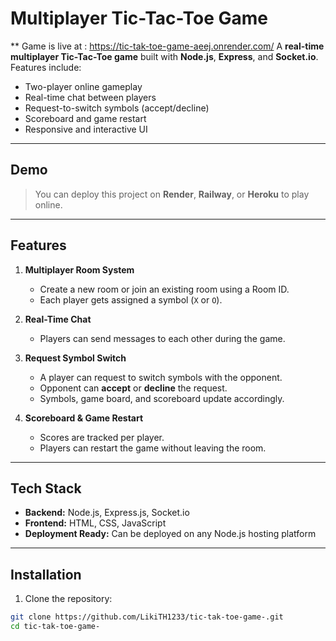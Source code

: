 # Multiplayer Tic-Tac-Toe Game
** Game is live at : https://tic-tak-toe-game-aeej.onrender.com/
A **real-time multiplayer Tic-Tac-Toe game** built with **Node.js**, **Express**, and **Socket.io**.  
Features include:

- Two-player online gameplay
- Real-time chat between players
- Request-to-switch symbols (accept/decline)
- Scoreboard and game restart
- Responsive and interactive UI

---

## Demo

> You can deploy this project on **Render**, **Railway**, or **Heroku** to play online.

---

## Features

1. **Multiplayer Room System**  
   - Create a new room or join an existing room using a Room ID.
   - Each player gets assigned a symbol (`X` or `O`).

2. **Real-Time Chat**  
   - Players can send messages to each other during the game.

3. **Request Symbol Switch**  
   - A player can request to switch symbols with the opponent.
   - Opponent can **accept** or **decline** the request.
   - Symbols, game board, and scoreboard update accordingly.

4. **Scoreboard & Game Restart**  
   - Scores are tracked per player.
   - Players can restart the game without leaving the room.

---

## Tech Stack

- **Backend:** Node.js, Express.js, Socket.io  
- **Frontend:** HTML, CSS, JavaScript  
- **Deployment Ready:** Can be deployed on any Node.js hosting platform  

---

## Installation

1. Clone the repository:

```bash
git clone https://github.com/LikiTH1233/tic-tak-toe-game-.git
cd tic-tak-toe-game-
